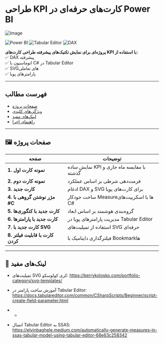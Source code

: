 # طراحی KPI کارت‌های حرفه‌ای در Power BI  

![Image](https://github.com/user-attachments/assets/7e01cd06-2adc-4b5d-8e77-20af2b14e654)


![Power BI](https://img.shields.io/badge/Power_BI-F2C811?style=for-the-badge&logo=powerbi&logoColor=black)
![Tabular Editor](https://img.shields.io/badge/Tabular_Editor-2C2D72?style=for-the-badge)
![DAX](https://img.shields.io/badge/DAX-FF6F00?style=for-the-badge)

**پروژه‌ای برای نمایش تکنیک‌های پیشرفته طراحی کارت‌های KPI با استفاده از:**  
✅ DAX پیشرفته  
✅ اتوماسیون با C# در Tabular Editor  
✅ SVGهای تعاملی  
✅ پارامترهای پویا  

---

## فهرست مطالب
- [صفحات پروژه](#-صفحات-پروژه)
- [ویژگی‌های کلیدی](#-ویژگی‌های-کلیدی)
- [لینک‌های مفید](#-لینک‌های-مفید)
- [راهنمای اجرا](#-راهنمای-اجرا)

---

## 🖼️ صفحات پروژه

| صفحه | توضیحات |
|------|---------|
| **1. نمونه کارت اول** | نمایش ساده KPI با مقایسه ماه جاری و گذشته |
| **2. نمونه کارت دوم** | فرمت‌دهی شرطی بر اساس عملکرد |
| **3. کارت جدید** | ادغام DAX و SVG برای کارت‌های پویا |
| **4. مژر نوشتن گروهی با #C** | ساخت خودکار Measureها با اسکریپت‌های C# |
| **5. کارت جدید با کتگوری‌ها** | گروه‌بندی هوشمند بر اساس ابعاد |
| **6. کارت جدید با پارامترها** | مدیریت پارامترهای پویا در Tabular Editor |
| **7. کارت جدید با SVG** | استفاده از تمپلیت‌های SVG حرفه‌ای |
| **8. کارت با قابلیت فیلتر کردن** | فیلترگذاری داینامیک با Bookmarkها |

---

## 🔗 لینک‌های مفید
 
- تمپلیت‌های SVG کری کولوسکو: https://kerrykolosko.com/portfolio-category/svg-templates/

- آموزش ساخت پارامتر در Tabular Editor: https://docs.tabulareditor.com/common/CSharpScripts/Beginner/script-create-field-parameter.html
- - 
- اتصال Tabular Editor به SSAS: https://elvinbaghele.medium.com/automatically-generate-measures-in-ssas-tabular-model-using-tabular-editor-68e63c258342


